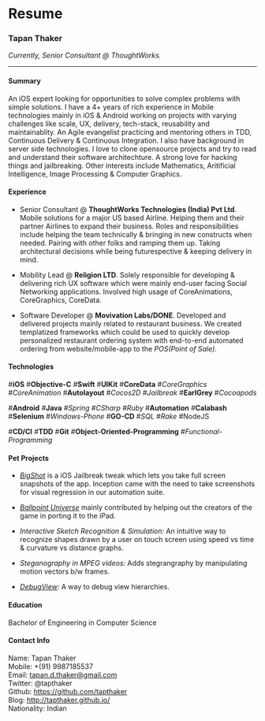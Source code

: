# Resume

### Tapan Thaker
_Currently, Senior Consultant @ ThoughtWorks._

---

#### Summary
An iOS expert looking for opportunities to solve complex problems with simple solutions. I have a 4+ years of rich experience in Mobile technologies mainly in iOS & Android working on projects with varying challenges like scale, UX, delivery, tech-stack, reusability and maintainablity. An Agile evangelist practicing and mentoring others in TDD, Continuous Delivery & Continuous Integration. I also have background in server side technologies. I love to clone opensource projects and try to read and understand their software architechture. A strong love for hacking things and jailbreaking. Other interests include Mathematics, Aritificial Intelligence, Image Processing & Computer Graphics.

#### Experience

* Senior Consultant @ **ThoughtWorks Technologies (India) Pvt Ltd**. Mobile solutions for a major US based Airline. Helping them and their partner Airlines to expand their business.
Roles and responsibilities include helping the team technically & bringing in new constructs when needed. Pairing with other folks and ramping them up. Taking architectural decisions while being futurespective & keeping delivery in mind.


* Mobility Lead @ **Religion LTD**. Solely responsible for developing & delivering rich UX software which were mainly end-user facing Social Networking applications. Involved high usage of CoreAnimations, CoreGraphics, CoreData.


* Software Developer @ **Movivation Labs/DONE**. Developed and delivered projects mainly related to restaurant business. We created templatized frameworks which could be used to quickly develop personalized restaurant ordering system with end-to-end automated ordering from website/mobile-app to the _POS(Point of Sale)_.

#### Technologies 

#**iOS** #**Objective-C** #**Swift** #**UIKit** #**CoreData** #*CoreGraphics* #*CoreAnimation* #**Autolayout** #*Cocos2D* #*Jailbreak* #**EarlGrey** #*Cocoapods*

#**Android** #**Java** #*Spring* #*CSharp* #*Ruby* #**Automation** #**Calabash** #**Selenium** #*Windows-Phone* #**GO-CD** #*SQL* #*Rake* #NodeJS

 #**CD/CI** #**TDD** #**Git**  #**Object-Oriented-Programming** #*Functional-Programming* 
 
 
#### Pet Projects 

* _[BigShot](http://moreinfo.thebigboss.org/moreinfo/depiction.php?file=bigshotjbDp)_ is a iOS Jailbreak tweak which lets you take full screen snapshots of the app. Inception came with the need to take screenshots for visual regression in our automation suite.

* _[Ballpoint Universe](https://itunes.apple.com/us/app/ballpoint-universe-infinite/id713253886?mt=8)_ mainly contributed by helping out the creators of the game in porting it to the iPad.

* _Interactive Sketch Recognition & Simulation:_ An intuitive way to recognize shapes drawn by a user on touch screen using speed vs time & curvature vs distance graphs.

* _Steganography in MPEG videos:_ Adds stegrangraphy by manipulating motion vectors b/w frames.

* _[DebugView](https://github.com/tapthaker/DebugView):_ A way to debug view hierarchies.

#### Education

Bachelor of Engineering in Computer Science

#### Contact Info

Name: Tapan Thaker<br/>
Mobile: +(91) 9987185537<br/>
Email: tapan.d.thaker@gmail.com<br/>
Twitter: @tapthaker<br/>
Github: https://github.com/tapthaker<br/>
Blog: http://tapthaker.github.io/<br/>
Nationality: Indian <br/>